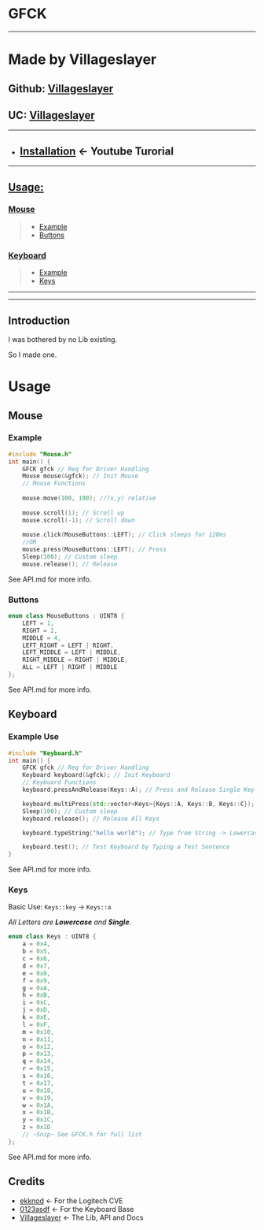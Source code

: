 # GFCK 
---
# Made by Villageslayer
## Github: [Villageslayer](https://github.com/villageslayer)
## UC: [Villageslayer](https://www.unknowncheats.me/forum/members/3298005.html)
---
- ## [Installation](https://www.youtube.com/watch?v=FgNEciqHZFE) <- Youtube Turorial
---
## [Usage:](#usage)

### [Mouse](##Mouse) 
> - [Example](###Example)
> - [Buttons](###Buttons)

### [Keyboard](##Keyboard)
> - [Example](###Example-Use)
> - [Keys](###Keys)
---
---
## Introduction
I was bothered by no Lib existing.

So I made one.

# Usage
## Mouse
### Example
```C++
#include "Mouse.h"
int main() {
	GFCK gfck // Req for Driver Handling 
	Mouse mouse(&gfck); // Init Mouse
	// Mouse Functions
	
	mouse.move(100, 100); //(x,y) relative
	
	mouse.scroll(1); // Scroll up
	mouse.scroll(-1); // Scroll down
	
	mouse.click(MouseButtons::LEFT); // Click sleeps for 120ms
	//OR
	mouse.press(MouseButtons::LEFT); // Press
	Sleep(100); // Custom sleep
	mouse.release(); // Release
```

See API.md for more info.
### Buttons
```C++
enum class MouseButtons : UINT8 {
    LEFT = 1,
    RIGHT = 2,
    MIDDLE = 4,
	LEFT_RIGHT = LEFT | RIGHT,
	LEFT_MIDDLE = LEFT | MIDDLE,
	RIGHT_MIDDLE = RIGHT | MIDDLE,
	ALL = LEFT | RIGHT | MIDDLE
};
```

See API.md for more info.
## Keyboard
### Example Use
```C++
#include "Keyboard.h"
int main() {
	GFCK gfck // Req for Driver Handling 
	Keyboard keyboard(&gfck); // Init Keyboard
	// Keyboard Functions
	keyboard.pressAndRelease(Keys::A); // Press and Release Single Key

	keyboard.multiPress(std::vector<Keys>{Keys::A, Keys::B, Keys::C}); // Press Multiple Keys)
	Sleep(100); // Custom sleep
	keyboard.release(); // Release All Keys

	keyboard.typeString("hello world"); // Type from String -> Lowercase ONLY

	keyboard.test(); // Test Keyboard by Typing a Test Sentence
}
```

See API.md for more info.
### Keys
Basic Use:
`Keys::key` -> `Keys::a`

*All Letters are **Lowercase** and **Single**.*
```C++
enum class Keys : UINT8 {
    a = 0x4,
    b = 0x5,
    c = 0x6,
    d = 0x7,
    e = 0x8,
    f = 0x9,
    g = 0xA,
    h = 0xB,
    i = 0xC,
    j = 0xD,
    k = 0xE,
    l = 0xF,
    m = 0x10,
    n = 0x11,
    o = 0x12,
    p = 0x13,
    q = 0x14,
    r = 0x15,
    s = 0x16,
    t = 0x17,
    u = 0x18,
    v = 0x19,
    w = 0x1A,
    x = 0x1B,
    y = 0x1C,
    z = 0x1D
    // ~Snip~ See GFCK.h for full list
};
```

See API.md for more info.

## Credits
- [ekknod](https://github.com/ekknod) <- For the Logitech CVE
- [0123asdf](https://www.unknowncheats.me/forum/members/2977297.html) <- For the Keyboard Base
- [Villageslayer](https://www.unknowncheats.me/forum/members/3298005.html) <- The Lib, API and Docs